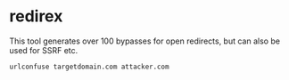 # redirex

This tool generates over 100 bypasses for open redirects, but can also be used for SSRF etc.

`urlconfuse targetdomain.com attacker.com`
